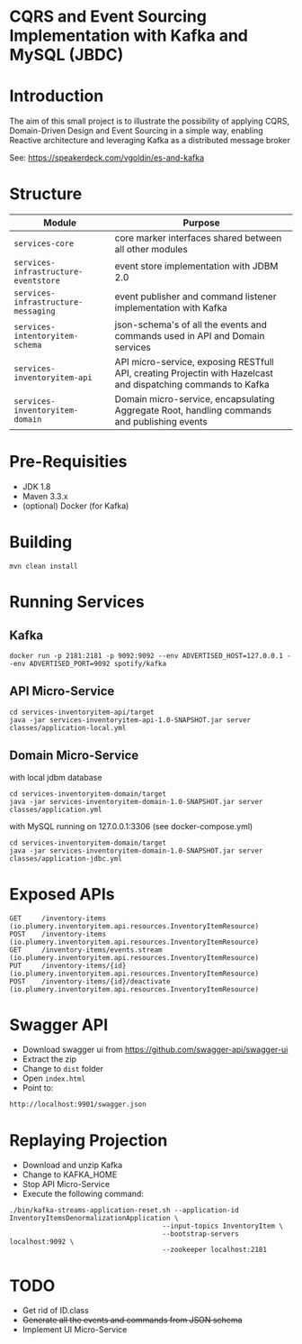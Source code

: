 # CQRS and Event Sourcing Implementation with Kafka and MySQL (JBDC)

# Introduction
The aim of this small project is to illustrate the possibility of applying CQRS, Domain-Driven Design and Event Sourcing in a simple way, enabling Reactive architecture and leveraging Kafka as a distributed message broker

See:
https://speakerdeck.com/vgoldin/es-and-kafka

# Structure
Module | Purpose
--- | ---
`services-core` | core marker interfaces shared between all other modules
`services-infrastructure-eventstore` | event store implementation with JDBM 2.0
`services-infrastructure-messaging` | event publisher and command listener implementation with Kafka
`services-intentoryitem-schema` | json-schema's of all the events and commands used in API and Domain services
`services-inventoryitem-api` | API micro-service, exposing RESTfull API, creating Projectin with Hazelcast and dispatching commands to Kafka
`services-inventoryitem-domain` | Domain micro-service, encapsulating Aggregate Root, handling commands and publishing events

# Pre-Requisities
* JDK 1.8
* Maven 3.3.x
* (optional) Docker (for Kafka)

#  Building
`mvn clean install`

# Running Services
## Kafka
`docker run -p 2181:2181 -p 9092:9092 --env ADVERTISED_HOST=127.0.0.1 --env ADVERTISED_PORT=9092 spotify/kafka`

## API Micro-Service
```
cd services-inventoryitem-api/target
java -jar services-inventoryitem-api-1.0-SNAPSHOT.jar server classes/application-local.yml
```
## Domain Micro-Service
with local jdbm database
```
cd services-inventoryitem-domain/target
java -jar services-inventoryitem-domain-1.0-SNAPSHOT.jar server classes/application.yml
```
with MySQL running on 127.0.0.1:3306 (see docker-compose.yml)
```
cd services-inventoryitem-domain/target
java -jar services-inventoryitem-domain-1.0-SNAPSHOT.jar server classes/application-jdbc.yml
```

# Exposed APIs
```
GET     /inventory-items (io.plumery.inventoryitem.api.resources.InventoryItemResource)
POST    /inventory-items (io.plumery.inventoryitem.api.resources.InventoryItemResource)
GET     /inventory-items/events.stream (io.plumery.inventoryitem.api.resources.InventoryItemResource)
PUT     /inventory-items/{id} (io.plumery.inventoryitem.api.resources.InventoryItemResource)
POST    /inventory-items/{id}/deactivate (io.plumery.inventoryitem.api.resources.InventoryItemResource)
```    
# Swagger API
- Download swagger ui from https://github.com/swagger-api/swagger-ui
- Extract the zip
- Change to `dist` folder
- Open `index.html`
- Point to:
```
http://localhost:9901/swagger.json
```

# Replaying Projection
- Download and unzip Kafka
- Change to KAFKA_HOME
- Stop API Micro-Service
- Execute the following command:
```
./bin/kafka-streams-application-reset.sh --application-id InventoryItemsDenormalizationApplication \
                                      --input-topics InventoryItem \
                                      --bootstrap-servers localhost:9092 \
                                      --zookeeper localhost:2181
```

# TODO
* Get rid of ID.class 
* ~~Generate all the events and commands from JSON schema~~
* Implement UI Micro-Service
